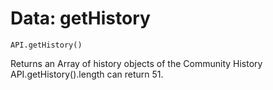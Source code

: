 Data: getHistory
====

```
API.getHistory()
```

Returns an Array of history objects of the Community History
API.getHistory().length can return 51.
